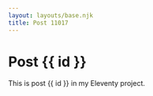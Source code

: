 ```yaml
---
layout: layouts/base.njk
title: Post 11017
---
```


# Post {{ id }}

This is post {{ id }} in my Eleventy project.
